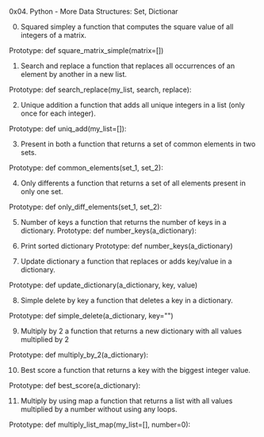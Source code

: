 0x04. Python - More Data Structures: Set, Dictionar

0. Squared simpley
 a function that computes the square value of all integers of a matrix.

Prototype: def square_matrix_simple(matrix=[])

1. Search and replace
 a function that replaces all occurrences of an element by another in a new list.

Prototype: def search_replace(my_list, search, replace):

2. Unique addition
 a function that adds all unique integers in a list (only once for each integer).

Prototype: def uniq_add(my_list=[]):

3. Present in both
 a function that returns a set of common elements in two sets.

Prototype: def common_elements(set_1, set_2):

4. Only differents
a function that returns a set of all elements present in only one set.

Prototype: def only_diff_elements(set_1, set_2):

5. Number of keys
 a function that returns the number of keys in a dictionary.
Prototype: def number_keys(a_dictionary):

6. Print sorted dictionary
Prototype: def number_keys(a_dictionary)

7. Update dictionary
 a function that replaces or adds key/value in a dictionary.

Prototype: def update_dictionary(a_dictionary, key, value)

8. Simple delete by key
a function that deletes a key in a dictionary.

Prototype: def simple_delete(a_dictionary, key="")

9. Multiply by 2
a function that returns a new dictionary with all values multiplied by 2

Prototype: def multiply_by_2(a_dictionary):

10. Best score
 a function that returns a key with the biggest integer value.

Prototype: def best_score(a_dictionary):

11. Multiply by using map
 a function that returns a list with all values multiplied by a number without using any loops.

Prototype: def multiply_list_map(my_list=[], number=0):
